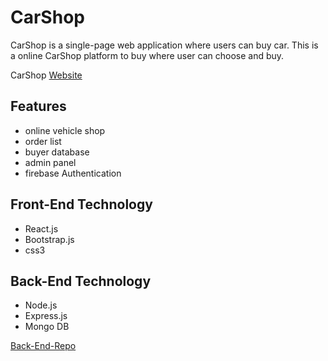 # CarShop

CarShop is a single-page web application where users can buy car. This is a online CarShop platform to buy where user can choose and buy. 

CarShop [Website](https://smart-carshop.web.app/)

## Features
 * online vehicle shop 
 * order list 
 * buyer database
 * admin panel
 * firebase Authentication

## Front-End Technology
 * React.js
 * Bootstrap.js
 * css3

## Back-End Technology
 * Node.js
 * Express.js
 * Mongo DB

 [Back-End-Repo](https://github.com/Ashraful-Mijan/CarShop-server)

